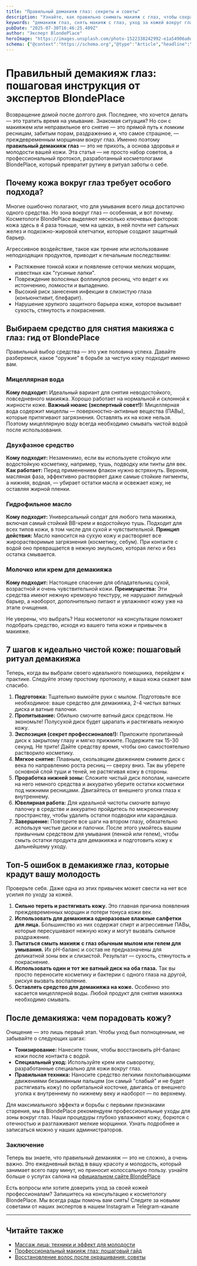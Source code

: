 ```yaml
---
title: "Правильный демакияж глаз: секреты и советы"
description: "Узнайте, как правильно снимать макияж с глаз, чтобы сохранить молодость кожи и здоровье ресниц. Простые шаги от экспертов Blond..."
keywords: "демакияж глаз, снять макияж с глаз, уход за кожей вокруг глаз, средство для снятия макияжа, мицеллярная вода, BlondePlace"
pubDate: "2025-07-30T16:46:25.409Z"
author: "Эксперт BlondePlace"
heroImage: "https://images.unsplash.com/photo-1522338242992-e1a54906a8da?q=80&w=2070&auto=format&fit=crop"
schema: {"@context":"https://schema.org","@type":"Article","headline":"Правильный демакияж глаз: секреты и советы","description":"Узнайте, как правильно снимать макияж с глаз, чтобы сохранить молодость кожи и здоровье ресниц. Простые шаги от экспертов Blond...","image":{"@type":"ImageObject","url":"https://images.unsplash.com/photo-1522338242992-e1a54906a8da?q=80&w=2070&auto=format&fit=crop"},"author":{"@type":"Person","name":"Эксперт BlondePlace"},"publisher":{"@type":"Organization","name":"Блог BlondePlace","logo":{"@type":"ImageObject","url":"https://blondeplace.netlify.app/favicon.ico"}},"datePublished":"2025-07-30T16:46:25.409Z","dateModified":"2025-07-30T16:46:25.409Z","mainEntityOfPage":{"@type":"WebPage","@id":"https://blondeplace.netlify.app/blog/pravilnyy-demakiyazh-glaz/"},"aggregateRating":{"@type":"AggregateRating","ratingValue":"4.8","reviewCount":779,"bestRating":"5","worstRating":"1"}}
---
```

# Правильный демакияж глаз: пошаговая инструкция от экспертов BlondePlace

Возвращение домой после долгого дня. Последнее, что хочется делать — это тратить время на умывание. Знакомая ситуация? Но сон с макияжем или неправильное его снятие — это прямой путь к ломким ресницам, забитым порам, раздражению и, что самое страшное, — преждевременным морщинам вокруг глаз. Именно поэтому **правильный демакияж глаз** — это не прихоть, а основа здоровья и молодости вашей кожи. Эта статья — не просто набор советов, а профессиональный протокол, разработанный косметологами BlondePlace, который превратит рутину в ритуал заботы о себе.

## Почему кожа вокруг глаз требует особого подхода?

Многие ошибочно полагают, что для умывания всего лица достаточно одного средства. Но зона вокруг глаз — особенная, и вот почему. Косметологи BlondePlace выделяют несколько ключевых факторов: кожа здесь в 4 раза тоньше, чем на щеках, в ней почти нет сальных желез и подкожно-жировой клетчатки, которые создают защитный барьер.

Агрессивное воздействие, такое как трение или использование неподходящих продуктов, приводит к печальным последствиям:

*   Растяжение тонкой кожи и появление сеточки мелких морщин, известных как "гусиные лапки".
*   Повреждение волосяных фолликулов ресниц, что ведет к их истончению, ломкости и выпадению.
*   Высокий риск занесения инфекции в слизистую глаза (конъюнктивит, блефарит).
*   Нарушение хрупкого защитного барьера кожи, которое вызывает сухость, стянутость и покраснения.

## Выбираем средство для снятия макияжа с глаз: гид от BlondePlace

Правильный выбор средства — это уже половина успеха. Давайте разберемся, какое "оружие" в борьбе за чистую кожу подходит именно вам.

### Мицеллярная вода

**Кому подходит:** Идеальный вариант для снятия неводостойкого, повседневного макияжа. Хорошо работает на нормальной и склонной к жирности коже.
**Важный нюанс (экспертный совет!):** Мицеллярная вода содержит мицеллы — поверхностно-активные вещества (ПАВы), которые притягивают загрязнения. Оставлять их на коже нельзя. Поэтому мицеллярную воду всегда необходимо смывать чистой водой после использования.

### Двухфазное средство

**Кому подходит:** Незаменимо, если вы используете стойкую или водостойкую косметику, например, тушь, подводку или тинты для век.
**Как работает:** Перед применением флакон нужно встряхнуть. Верхняя, масляная фаза, эффективно растворяет даже самые стойкие пигменты, а нижняя, водная, — убирает остатки масла и освежает кожу, не оставляя жирной пленки.

### Гидрофильное масло

**Кому подходит:** Универсальный солдат для любого типа макияжа, включая самый стойкий BB-крем и водостойкую тушь. Подходит для всех типов кожи, в том числе для сухой и чувствительной.
**Принцип действия:** Масло наносится на сухую кожу и растворяет все жирорастворимые загрязнения (косметику, себум). При контакте с водой оно превращается в нежную эмульсию, которая легко и без остатка смывается.

### Молочко или крем для демакияжа

**Кому подходит:** Настоящее спасение для обладательниц сухой, возрастной и очень чувствительной кожи.
**Преимущества:** Эти средства имеют нежную кремовую текстуру, не нарушают липидный барьер, а наоборот, дополнительно питают и увлажняют кожу уже на этапе очищения.

Не уверены, что выбрать? Наш косметолог на консультации поможет подобрать средство, исходя из вашего типа кожи и привычек в макияже.

## 7 шагов к идеально чистой коже: пошаговый ритуал демакияжа

Теперь, когда вы выбрали своего идеального помощника, перейдем к практике. Следуйте этому простому протоколу, и ваша кожа скажет вам спасибо.

1.  **Подготовка:** Тщательно вымойте руки с мылом. Подготовьте все необходимое: ваше средство для демакияжа, 2-4 чистых ватных диска и ватные палочки.
2.  **Пропитывание:** Обильно смочите ватный диск средством. Не экономьте! Полусухой диск будет царапать и растягивать нежную кожу.
3.  **Экспозиция (секрет профессионалов!):** Приложите пропитанный диск к закрытому глазу и мягко прижмите. Подержите так 15-30 секунд. Не трите! Дайте средству время, чтобы оно самостоятельно растворило косметику.
4.  **Мягкое снятие:** Плавным, скользящим движением снимите диск с века по направлению роста ресниц — сверху вниз. Так вы уберете основной слой туши и теней, не растягивая кожу в стороны.
5.  **Проработка нижней зоны:** Сложите чистый диск пополам, нанесите на него немного средства и аккуратно уберите остатки косметики под нижними ресницами. Двигайтесь от внешнего уголка глаза к внутреннему.
6.  **Ювелирная работа:** Для идеальной чистоты смочите ватную палочку в средстве и аккуратно пройдитесь по межресничному пространству, чтобы удалить остатки подводки или карандаша.
7.  **Завершение:** Повторите все шаги на втором глазу, обязательно используя чистые диски и палочки. После этого умойтесь вашим привычным средством для умывания (пенкой или гелем), чтобы смыть остатки продукта для демакияжа и подготовить кожу к дальнейшему уходу.

## Топ-5 ошибок в демакияже глаз, которые крадут вашу молодость

Проверьте себя. Даже одна из этих привычек может свести на нет все усилия по уходу за кожей.

1.  **Сильно тереть и растягивать кожу.** Это главная причина появления преждевременных морщин и потери тонуса кожи век.
2.  **Использовать для демакияжа одноразовые влажные салфетки для лица.** Большинство из них содержат спирт и агрессивные ПАВы, которые пересушивают нежную кожу и могут вызвать сильное раздражение.
3.  **Пытаться смыть макияж с глаз обычным мылом или гелем для умывания.** Их pH-баланс и состав не предназначены для деликатной зоны век и слизистой. Результат — сухость, стянутость и покраснение.
4.  **Использовать один и тот же ватный диск на оба глаза.** Так вы просто переносите косметику и бактерии с одного глаза на другой, рискуя вызвать воспаление.
5.  **Оставлять средство для демакияжа на коже.** Особенно это касается мицеллярной воды. Любой продукт для снятия макияжа необходимо смывать.

## После демакияжа: чем порадовать кожу?

Очищение — это лишь первый этап. Чтобы уход был полноценным, не забывайте о следующих шагах:

*   **Тонизирование:** Нанесите тоник, чтобы восстановить pH-баланс кожи после контакта с водой.
*   **Специальный уход:** Используйте крем или сыворотку, разработанные специально для кожи вокруг глаз.
*   **Правильная техника:** Наносите средство легкими похлопывающими движениями безымянным пальцем (он самый "слабый" и не будет растягивать кожу) по орбитальной косточке, двигаясь от внешнего уголка к внутреннему по нижнему веку и наоборот — по верхнему.

Для максимального эффекта и борьбы с первыми признаками старения, мы в BlondePlace рекомендуем профессиональные уходы для зоны вокруг глаз. Наши процедуры глубоко увлажняют кожу, борются с отечностью и разглаживают мелкие морщинки. Узнать подробнее и записаться можно у наших администраторов.

### Заключение

Теперь вы знаете, что правильный демакияж — это не сложно, а очень важно. Это ежедневный вклад в вашу красоту и молодость, который занимает всего пару минут, но приносит колоссальную пользу. узнайте больше о услугах салона на <a href="https://blondeplace.ru/#services" target="_blank" rel="nofollow">официальном сайте BlondePlace</a>

Есть вопросы или хотите доверить уход за своей кожей профессионалам? Запишитесь на консультацию к косметологу BlondePlace. Мы всегда рады помочь вам сиять! Следите за новыми советами от наших экспертов в нашем Instagram и Telegram-канале

---

## Читайте также

*   [Массаж лица: техники и эффект для молодости](/blog/massazh-lica-tehniki-i-effekt/)
*   [Профессиональный макияж глаз: пошаговый гайд](/blog/kak-delat-professionalnyy-makiyazh-glaz/)
*   [Восстановление волос после окрашивания: советы](/blog/kak-vosstanovit-povrezhdennye-volosy-posle-okrashivaniya/)

